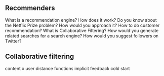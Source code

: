 
## Recommenders
What is a recommendation engine? How does it work?
Do you know about the Netflix Prize problem? How would you approach it?
How to do customer recommendation?
What is Collaborative Filtering?
How would you generate related searches for a search engine?
How would you suggest followers on Twitter?


## Collaborative filtering

content x user
distance functions
implicit feedback
cold start

